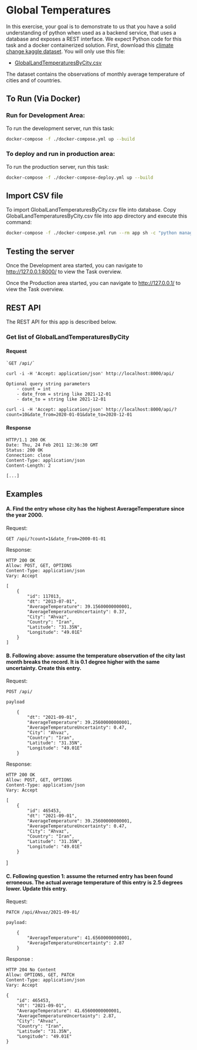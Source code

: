 # Global Temperatures

In this exercise, your goal is to demonstrate to us that you have a solid understanding of python when used as a backend service, that uses a database and exposes a REST interface. We expect Python code for this task and a docker containerized solution. First, download this [climate change kaggle dataset](https://www.kaggle.com/berkeleyearth/climate-change-earth-surface-temperature-data). You will only use this file:

- [GlobalLandTemperaturesByCity.csv](https://www.kaggle.com/berkeleyearth/climate-change-earth-surface-temperature-data?select=GlobalLandTemperaturesByCity.csv) 

The dataset contains the observations of monthly average temperature of cities and of countries.

## To Run (Via Docker)

### Run for Development Area:

To run the development server, run this task:

```bash
docker-compose -f ./docker-compose.yml up --build
```

### To deploy and run in production area:

To run the production server, run this task:

```bash
docker-compose -f ./docker-compose-deploy.yml up --build
```

## Import CSV file

To import GlobalLandTemperaturesByCity.csv file into database. Copy GlobalLandTemperaturesByCity.csv file into app directory and execute this command:

```bash
docker-compose -f ./docker-compose.yml run --rm app sh -c "python manage.py importcsv GlobalLandTemperaturesByCity.csv"
```

## Testing the server

Once the Development area started, you can navigate to http://127.0.0.1:8000/ to view the Task overview.

Once the Production area started, you can navigate to http://127.0.0.1/ to view the Task overview.

## REST API

The REST API for this app is described below.

### Get list of GlobalLandTemperaturesByCity

#### Request

    `GET /api/`

    curl -i -H 'Accept: application/json' http://localhost:8000/api/

    Optional query string parameters
        - count = int
        - date_from = string like 2021-12-01
        - date_to = string like 2021-12-01

    curl -i -H 'Accept: application/json' http://localhost:8000/api/?count=10&date_from=2020-01-01&date_to=2020-12-01

#### Response

    HTTP/1.1 200 OK
    Date: Thu, 24 Feb 2011 12:36:30 GMT
    Status: 200 OK
    Connection: close
    Content-Type: application/json
    Content-Length: 2

    [...]

## Examples

#### A. Find the entry whose city has the highest AverageTemperature since the year 2000.

Request:

    GET /api/?count=1&date_from=2000-01-01

Response:

    HTTP 200 OK
    Allow: POST, GET, OPTIONS
    Content-Type: application/json
    Vary: Accept

    [
        {
            "id": 117013,
            "dt": "2013-07-01",
            "AverageTemperature": 39.15600000000001,
            "AverageTemperatureUncertainty": 0.37,
            "City": "Ahvaz",
            "Country": "Iran",
            "Latitude": "31.35N",
            "Longitude": "49.01E"
        }
    ]

#### B. Following above: assume the temperature observation of the city last month breaks the record. It is 0.1 degree higher with the same uncertainty. Create this entry.

Request:

    POST /api/

    payload

        {
            "dt": "2021-09-01",
            "AverageTemperature": 39.25600000000001,
            "AverageTemperatureUncertainty": 0.47,
            "City": "Ahvaz",
            "Country": "Iran",
            "Latitude": "31.35N",
            "Longitude": "49.01E"
        }

Response:

    HTTP 200 OK
    Allow: POST, GET, OPTIONS
    Content-Type: application/json
    Vary: Accept

    [
        {
            "id": 465453,
            "dt": "2021-09-01",
            "AverageTemperature": 39.25600000000001,
            "AverageTemperatureUncertainty": 0.47,
            "City": "Ahvaz",
            "Country": "Iran",
            "Latitude": "31.35N",
            "Longitude": "49.01E"
        }

]

#### C. Following question 1: assume the returned entry has been found erroneous. The actual average temperature of this entry is 2.5 degrees lower. Update this entry.

Request:

    PATCH /api/Ahvaz/2021-09-01/

    payload:

        {
            "AverageTemperature": 41.65600000000001,
            "AverageTemperatureUncertainty": 2.87
        }

Response :

    HTTP 204 No Content
    Allow: OPTIONS, GET, PATCH
    Content-Type: application/json
    Vary: Accept

    {
        "id": 465453,
        "dt": "2021-09-01",
        "AverageTemperature": 41.65600000000001,
        "AverageTemperatureUncertainty": 2.87,
        "City": "Ahvaz",
        "Country": "Iran",
        "Latitude": "31.35N",
        "Longitude": "49.01E"
    }
